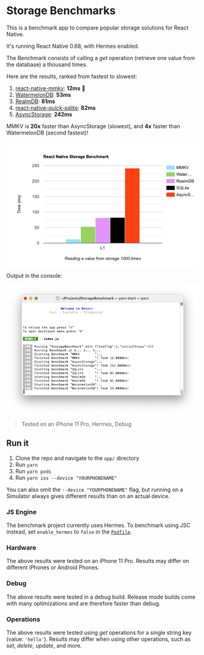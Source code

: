 # Storage Benchmarks

This is a benchmark app to compare popular storage solutions for React Native.

It's running React Native 0.68, with Hermes enabled.

The Benchmark consists of calling a _get_ operation (retrieve one value from the database) a thousand times.

Here are the results, ranked from fastest to slowest:

1. [react-native-mmkv](https://github.com/mrousavy/react-native-mmkv): **12ms** 👑
2. [WatermelonDB](https://github.com/Nozbe/WatermelonDB): **53ms**
3. [RealmDB](https://github.com/realm/realm-js): **81ms**
4. [react-native-quick-sqlite](https://github.com/ospfranco/react-native-quick-sqlite): **82ms**
5. [AsyncStorage](https://github.com/react-native-async-storage/async-storage): **242ms**

MMKV is **20x** faster than AsyncStorage (slowest), and **4x** faster than WatermelonDB (second fastest)!

<div align="center">
  <img src="./img/graph.png" align="center" />
</div>

Output in the console:

<div align="center">
  <img src="./img/comparison.png" align="center" />
</div>

> Tested on an iPhone 11 Pro, Hermes, Debug

## Run it

1. Clone the repo and navigate to the `app/` directory
2. Run `yarn`
3. Run `yarn pods`
4. Run `yarn ios --device "YOURPHONENAME"`

You can also omit the `--device "YOURPHONENAME"` flag, but running on a Simulator always gives different results than on an actual device.

### JS Engine

The benchmark project currently uses Hermes. To benchmark using JSC instead, set `enable_hermes` to `false` in the [`Podfile`](./app/ios/Podfile).

### Hardware

The above results were tested on an iPhone 11 Pro. Results may differ on different iPhones or Android Phones.

### Debug

The above results were tested in a debug build. Release mode builds come with many optimizations and are therefore faster than debug.

### Operations

The above results were tested using _get_ operations for a single string key (value: `'hello'`). Results may differ when using other operations, such as _set_, _delete_, _update_, and more.
